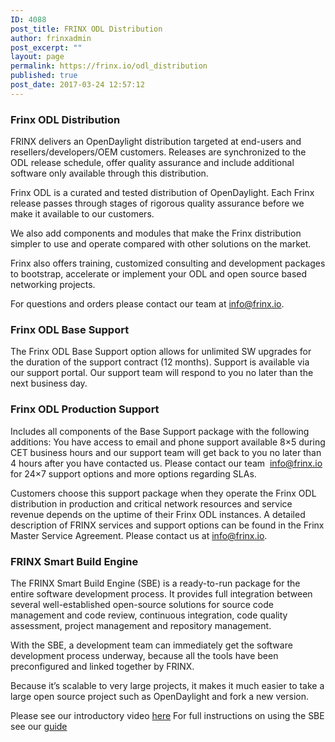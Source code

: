 ```yaml
---
ID: 4088
post_title: FRINX ODL Distribution
author: frinxadmin
post_excerpt: ""
layout: page
permalink: https://frinx.io/odl_distribution
published: true
post_date: 2017-03-24 12:57:12
---
```

### Frinx ODL Distribution

FRINX delivers an OpenDaylight distribution targeted at end-users and resellers/developers/OEM customers. Releases are synchronized to the ODL release schedule, offer quality assurance and include additional software only available through this distribution.

Frinx ODL is a curated and tested distribution of OpenDaylight. Each Frinx release passes through stages of rigorous quality assurance before we make it available to our customers.

We also add components and modules that make the Frinx distribution simpler to use and operate compared with other solutions on the market.

Frinx also offers training, customized consulting and development packages to bootstrap, accelerate or implement your ODL and open source based networking projects.

For questions and orders please contact our team at <a href="mailto:info@frinx.io" target="_blank">info@frinx.io</a>.  

### Frinx ODL Base Support

The Frinx ODL Base Support option allows for unlimited SW upgrades for the duration of the support contract (12 months). Support is available via our support portal. Our support team will respond to you no later than the next business day.

### Frinx ODL Production Support

Includes all components of the Base Support package with the following additions: You have access to email and phone support available 8×5 during CET business hours and our support team will get back to you no later than 4 hours after you have contacted us. Please contact our team  info@frinx.io for 24×7 support options and more options regarding SLAs.

Customers choose this support package when they operate the Frinx ODL distribution in production and critical network resources and service revenue depends on the uptime of their Frinx ODL instances. A detailed description of FRINX services and support options can be found in the Frinx Master Service Agreement. Please contact us at <a href="mailto:info@frinx.io" target="_blank">info@frinx.io</a>.

### FRINX Smart Build Engine

The FRINX Smart Build Engine (SBE) is a ready-to-run package for the entire software development process. It provides full integration between several well-established open-source solutions for source code management and code review, continuous integration, code quality assessment, project management and repository management.

With the SBE, a development team can immediately get the software development process underway, because all the tools have been preconfigured and linked together by FRINX.

Because it’s scalable to very large projects, it makes it much easier to take a large open source project such as OpenDaylight and fork a new version.

Please see our introductory video [here][1] For full instructions on using the SBE see our [guide][2]

 [1]: https://www.useloom.com/share/f4ce6cc0e96011e69309454fac1abeab
 [2]: https://frinx.io/frinx-documents/sbe-intro.html